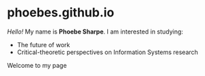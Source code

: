 # phoebes.github.io

_Hello!_ My name is **Phoebe Sharpe**. I am interested in studying:

 - The future of work
 - Critical-theoretic perspectives on Information Systems research

Welcome to my page

